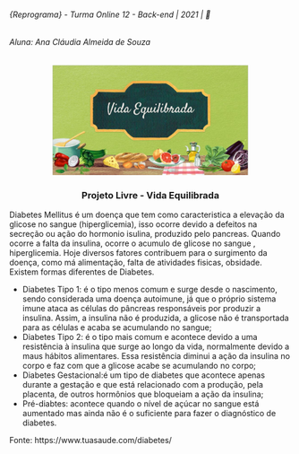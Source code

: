 <h6>{Reprograma} - Turma Online 12 - Back-end | 2021 |  🚀</h6>

<h6>Aluna:  Ana Cláudia Almeida de Souza</h6>

<p  align = "center">
<img src = "vidaequilibrada.JPG" width="350">
</p>

<h3 align = "center">Projeto Livre - Vida Equilibrada</h3>


Diabetes Mellitus é um doença que tem como caracteristica a elevação da glicose no sangue (hiperglicemia), isso ocorre devido a defeitos na secreção ou ação do hormonio isulina, produzido pelo pancreas. Quando ocorre a falta da insulina, ocorre o acumulo de glicose no sangue , hiperglicemia.
Hoje diversos fatores contribuem para o surgimento da doença, como má alimentação, falta de atividades fisicas, obsidade.
Existem formas diferentes de Diabetes.
  
<ul>
<li>Diabetes Tipo 1: é o tipo menos comum e surge desde o nascimento, sendo considerada uma doença autoimune, já que o próprio sistema imune ataca as células do pâncreas responsáveis por produzir a insulina. Assim, a insulina não é produzida, a glicose não é transportada para as células e acaba se acumulando no sangue;
  
<li>Diabetes Tipo 2: é o tipo mais comum e acontece devido a uma resistência à insulina que surge ao longo da vida, normalmente devido a maus hábitos alimentares. Essa resistência diminui a ação da insulina no corpo e faz com que a glicose acabe se acumulando no corpo;
  
<li>Diabetes Gestacional:é um tipo de diabetes que acontece apenas durante a gestação e que está relacionado com a produção, pela placenta, de outros hormônios que bloqueiam a ação da insulina;

<li> Pré-diabtes: acontece quando o nível de açúcar no sangue está aumentado mas ainda não é o suficiente para fazer o diagnóstico de diabetes.
</ul>
Fonte: https://www.tuasaude.com/diabetes/




